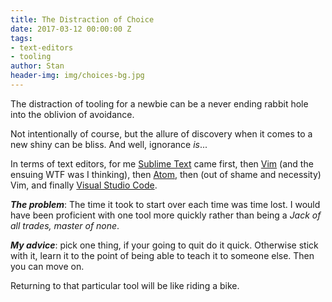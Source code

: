 ```yaml
---
title: The Distraction of Choice
date: 2017-03-12 00:00:00 Z
tags:
- text-editors
- tooling
author: Stan
header-img: img/choices-bg.jpg
---
```


The distraction of tooling for a newbie can be a never ending rabbit hole into the oblivion of avoidance. 

Not intentionally of course, but the allure of discovery when it comes to a new shiny can be bliss. And well, ignorance *is*...

In terms of text editors, for me <a href='https://www.sublimetext.com' target='_blank'>Sublime Text</a> came first, then <a href='http://www.vim.org' target='_blank'>Vim</a> (and the ensuing WTF was I thinking), then <a href='https://atom.io' target='_blank'>Atom</a>, then (out of shame and necessity) Vim, and finally <a href='https://code.visualstudio.com' target='_blank'>Visual Studio Code</a>. 

***The problem***: The time it took to start over each time  was time lost. I would have been proficient with one tool more quickly rather than being a *Jack of all trades, master of none*.

***My advice***: pick one thing, if your going to quit do it quick. Otherwise stick with it, learn it to the point of being able to teach it to someone else. Then you can move on.

Returning to that particular tool will be like riding a bike. 